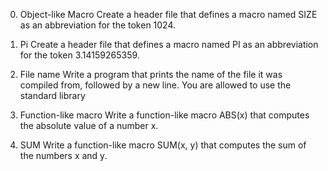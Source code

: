 0. Object-like Macro
Create a header file that defines a macro named SIZE as an abbreviation for the token 1024.

1. Pi
 Create a header file that defines a macro named PI as an abbreviation for the
token 3.14159265359.

2. File name
 Write a program that prints the name of the file it was compiled from, followed
by a new line.
 You are allowed to use the standard library

3. Function-like macro
 Write a function-like macro ABS(x) that computes the absolute value of a
number x.

4. SUM
 Write a function-like macro SUM(x, y) that computes the sum of the numbers
x and y.

